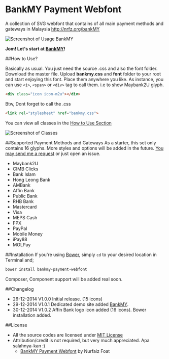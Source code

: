 BankMY Payment Webfont
======================

A collection of SVG webfont that contains of all main payment methods and gateways in Malaysia http://nrfz.org/bankMY

![Screenshot of Usage BankMY](http://nrfz.org/bankMY/icon-selections-15.png?v=1)

**Jom! Let's start at [BankMY](http://nrfz.org/bankMY)!**

##How to Use?

Basically as usual. You just need the source .css and also the font folder. Download the master file.
Upload **bankmy.css** and **font** folder to your root and start enjoying this font.
Place them anywhere you like. As instance, you can use `<i>`, `<span>` or `<div>` tag to call them. i.e to show Maybank2U glyph.

```html
<div class="icon icon-m2u"></div>
```

Btw, Dont forget to call the .css

```html
<link rel="stylesheet" href="bankmy.css">
```
You can view all classes in the [How to Use Section](http://nrfz.org/bankMY/#howto)

![Screenshot of Classes](http://nrfz.org/bankMY/icon-classes-15.png?v=1)

##Supported Payment Methods and Gateways
As a starter, this set only contains 16 glyphs.
More styles and options will be added in the future.
[You may send me a request](mailto:faiz@nrfz.org) or just open an issue.

* Maybank2U
* CIMB Clicks
* Bank Islam
* Hong Leong Bank
* AMBank
* Affin Bank
* Public Bank
* RHB Bank
* Mastercard
* Visa
* MEPS Cash
* FPX
* PayPal
* Mobile Money
* iPay88
* MOLPay

##Installation
If you're using [Bower](http://bower.io/), simply `cd` to your desired location in Terminal and;
```html
bower install bankmy-payment-webfont
```
Composer, Component support will be added real soon.

##Changelog
- 26-12-2014 V1.0.0 Initial release. (15 icons)
- 29-12-2014 V1.0.1 Dedicated demo site added [BankMY](http://nrfz.org/bankMY).
- 30-12-2014 V1.0.2 Affin Bank logo icon added (16 icons). Bower installation added.

##License
- All the source codes are licensed under [MIT License](http://opensource.org/licenses/mit-license.html)
- Attribution/credit is not required, but very much appreciated. Apa salahnya-kan :)
  - [BankMY Payment Webfont](http://nrfz.org/bankMY) by Nurfaiz Foat
